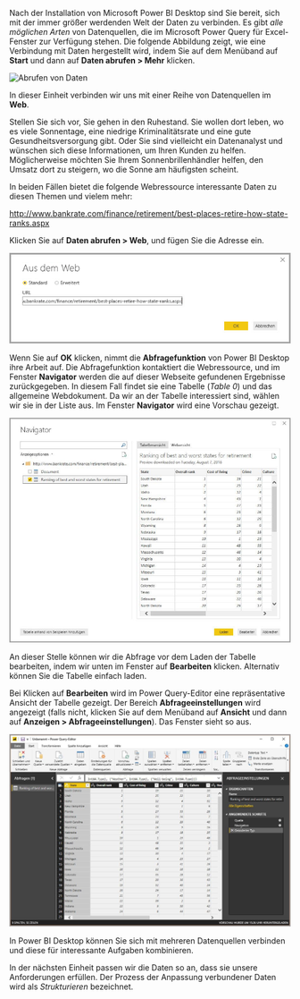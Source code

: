 Nach der Installation von Microsoft Power BI Desktop sind Sie bereit, sich mit der immer größer werdenden Welt der Daten zu verbinden. Es gibt *alle möglichen Arten* von Datenquellen, die im Microsoft Power Query für Excel-Fenster zur Verfügung stehen. Die folgende Abbildung zeigt, wie eine Verbindung mit Daten hergestellt wird, indem Sie auf dem Menüband auf **Start** und dann auf **Daten abrufen \> Mehr** klicken.

![Abrufen von Daten](../media/TC-DesktopIntro.gif)

In dieser Einheit verbinden wir uns mit einer Reihe von Datenquellen im **Web**.

Stellen Sie sich vor, Sie gehen in den Ruhestand. Sie wollen dort leben, wo es viele Sonnentage, eine niedrige Kriminalitätsrate und eine gute Gesundheitsversorgung gibt. Oder Sie sind vielleicht ein Datenanalyst und wünschen sich diese Informationen, um Ihren Kunden zu helfen. Möglicherweise möchten Sie Ihrem Sonnenbrillenhändler helfen, den Umsatz dort zu steigern, wo die Sonne am häufigsten scheint.

In beiden Fällen bietet die folgende Webressource interessante Daten zu diesen Themen und vielem mehr:

<http://www.bankrate.com/finance/retirement/best-places-retire-how-state-ranks.aspx>

Klicken Sie auf **Daten abrufen \> Web**, und fügen Sie die Adresse ein.

![Herstellen einer Verbindung mit Webdaten](../media/pbid-getdata_01.jpg)

Wenn Sie auf **OK** klicken, nimmt die **Abfragefunktion** von Power BI Desktop ihre Arbeit auf. Die Abfragefunktion kontaktiert die Webressource, und im Fenster **Navigator** werden die auf dieser Webseite gefundenen Ergebnisse zurückgegeben. In diesem Fall findet sie eine Tabelle (*Table 0*) und das allgemeine Webdokument. Da wir an der Tabelle interessiert sind, wählen wir sie in der Liste aus. Im Fenster **Navigator** wird eine Vorschau gezeigt.

![Das Fenster „Navigator“](../media/pbid-getdata_02.jpg)

An dieser Stelle können wir die Abfrage vor dem Laden der Tabelle bearbeiten, indem wir unten im Fenster auf **Bearbeiten** klicken. Alternativ können Sie die Tabelle einfach laden.

Bei Klicken auf **Bearbeiten** wird im Power Query-Editor eine repräsentative Ansicht der Tabelle gezeigt. Der Bereich **Abfrageeinstellungen** wird angezeigt (falls nicht, klicken Sie auf dem Menüband auf **Ansicht** und dann auf **Anzeigen \> Abfrageeinstellungen**). Das Fenster sieht so aus.

![Fenster des Power Query-Editors](../media/pbid-getdata_03.jpg)

In Power BI Desktop können Sie sich mit mehreren Datenquellen verbinden und diese für interessante Aufgaben kombinieren. 

In der nächsten Einheit passen wir die Daten so an, dass sie unsere Anforderungen erfüllen. Der Prozess der Anpassung verbundener Daten wird als *Strukturieren* bezeichnet.